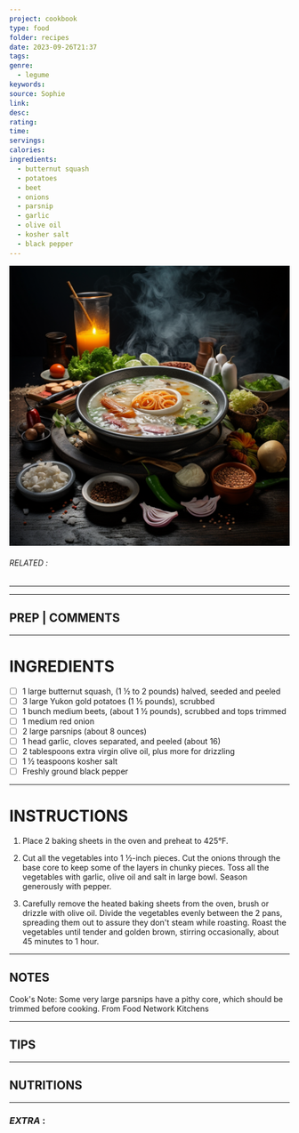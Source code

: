 ```yaml
---
project: cookbook
type: food
folder: recipes
date: 2023-09-26T21:37
tags: 
genre:
  - legume
keywords: 
source: Sophie
link: 
desc: 
rating: 
time: 
servings: 
calories: 
ingredients:
  - butternut squash
  - potatoes
  - beet
  - onions
  - parsnip
  - garlic
  - olive oil
  - kosher salt
  - black pepper
---
```


![IMAGE](_default.png)

###### *RELATED* : 
---


---
## PREP | COMMENTS



---
# INGREDIENTS

- [ ] 1 large butternut squash, (1 ½ to 2 pounds) halved, seeded and peeled
- [ ] 3 large Yukon gold potatoes (1 ½ pounds), scrubbed
- [ ] 1 bunch medium beets, (about 1 ½ pounds), scrubbed and tops trimmed
- [ ] 1 medium red onion
- [ ] 2 large parsnips (about 8 ounces)
- [ ] 1 head garlic, cloves separated, and peeled (about 16)
- [ ] 2 tablespoons extra virgin olive oil, plus more for drizzling
- [ ] 1 ½ teaspoons kosher salt
- [ ] Freshly ground black pepper

---
# INSTRUCTIONS

1. Place 2 baking sheets in the oven and preheat to 425°F.
    
2. Cut all the vegetables into 1 ½-inch pieces. Cut the onions through the base core to keep some of the layers in chunky pieces. Toss all the vegetables with garlic, olive oil and salt in large bowl. Season generously with pepper.
    
3. Carefully remove the heated baking sheets from the oven, brush or drizzle with olive oil. Divide the vegetables evenly between the 2 pans, spreading them out to assure they don't steam while roasting. Roast the vegetables until tender and golden brown, stirring occasionally, about 45 minutes to 1 hour.

---
## NOTES

Cook's Note: Some very large parsnips have a pithy core, which should be trimmed before cooking. From Food Network Kitchens

---
## TIPS



---
## NUTRITIONS



---
### *EXTRA* :




